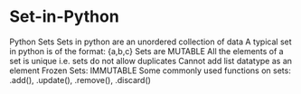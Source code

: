 # Set-in-Python

Python Sets
Sets in python are an unordered collection of data
A typical set in python is of the format: {a,b,c}
Sets are MUTABLE
All the elements of a set is unique i.e. sets do not allow duplicates
Cannot add list datatype as an element
Frozen Sets: IMMUTABLE
Some commonly used functions on sets: .add(), .update(), .remove(), .discard()
